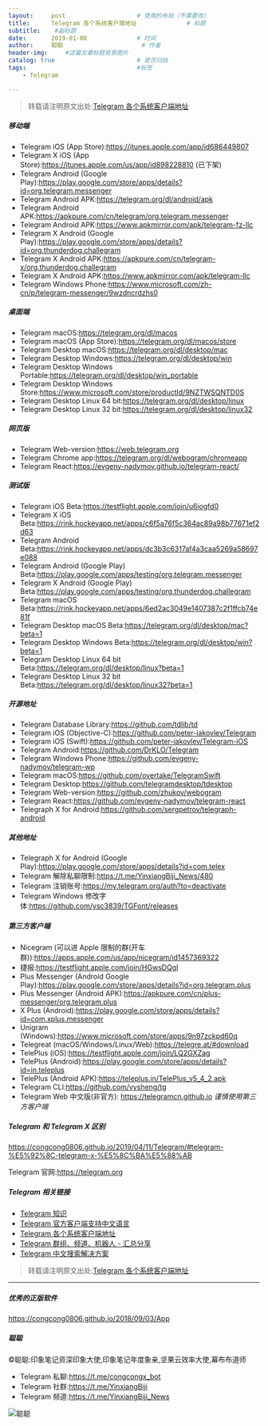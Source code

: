 ```yaml
---
layout:     post                    # 使用的布局（不需要改）
title:      Telegram 各个系统客户端地址              # 标题 
subtitle:    #副标题
date:       2019-01-08              # 时间
author:     聪聪                      # 作者
header-img:     #这篇文章标题背景图片
catalog: true                       # 是否归档
tags:                               #标签
    - Telegram

---
```


> 转载请注明原文出处:[Telegram 各个系统客户端地址](https://congcong0806.github.io/2019/01/08/Telegram)

##### 移动端
- Telegram iOS (App Store):<https://itunes.apple.com/app/id686449807>
- Telegram X iOS (App Store):<https://itunes.apple.com/us/app/id898228810> (已下架)
- Telegram Android (Google Play):<https://play.google.com/store/apps/details?id=org.telegram.messenger>
- Telegram Android APK:<https://telegram.org/dl/android/apk>
- Telegram Android APK:<https://apkpure.com/cn/telegram/org.telegram.messenger>
- Telegram Android APK:<https://www.apkmirror.com/apk/telegram-fz-llc>
- Telegram X Android (Google Play):<https://play.google.com/store/apps/details?id=org.thunderdog.challegram>
- Telegram X Android APK:<https://apkpure.com/cn/telegram-x/org.thunderdog.challegram>
- Telegram X Android APK:<https://www.apkmirror.com/apk/telegram-llc>
- Telegram Windows Phone:<https://www.microsoft.com/zh-cn/p/telegram-messenger/9wzdncrdzhs0>

##### 桌面端
- Telegram macOS:<https://telegram.org/dl/macos>
- Telegram macOS (App Store):<https://telegram.org/dl/macos/store>
- Telegram Desktop macOS:<https://telegram.org/dl/desktop/mac>
- Telegram Desktop Windows:<https://telegram.org/dl/desktop/win>
- Telegram Desktop Windows Portable:<https://telegram.org/dl/desktop/win_portable>
- Telegram Desktop Windows Store:<https://www.microsoft.com/store/productId/9NZTWSQNTD0S>
- Telegram Desktop Linux 64 bit:<https://telegram.org/dl/desktop/linux>
- Telegram Desktop Linux 32 bit:<https://telegram.org/dl/desktop/linux32>

##### 网页版
- Telegram Web-version:<https://web.telegram.org>
- Telegram Chrome app:<https://telegram.org/dl/webogram/chromeapp>
- Telegram React:<https://evgeny-nadymov.github.io/telegram-react/>

##### 测试版
- Telegram iOS Beta:<https://testflight.apple.com/join/u6iogfd0>
- Telegram X iOS Beta:<https://rink.hockeyapp.net/apps/c6f5a76f5c364ac89a98b77671ef2d63>
- Telegram Android Beta:<https://rink.hockeyapp.net/apps/dc3b3c6317af4a3caa5269a58697e088>
- Telegram Android (Google Play) Beta:<https://play.google.com/apps/testing/org.telegram.messenger>
- Telegram X Android (Google Play) Beta:<https://play.google.com/apps/testing/org.thunderdog.challegram>
- Telegram macOS Beta:<https://rink.hockeyapp.net/apps/6ed2ac3049e1407387c2f1ffcb74e81f>
- Telegram Desktop macOS Beta:<https://telegram.org/dl/desktop/mac?beta=1>
- Telegram Desktop Windows Beta:<https://telegram.org/dl/desktop/win?beta=1>
- Telegram Desktop Linux 64 bit Beta:<https://telegram.org/dl/desktop/linux?beta=1>
- Telegram Desktop Linux 32 bit Beta:<https://telegram.org/dl/desktop/linux32?beta=1>

##### 开源地址
- Telegram Database Library:<https://github.com/tdlib/td>
- Telegram iOS (Objective-C):<https://github.com/peter-iakovlev/Telegram>
- Telegram iOS (Swift):<https://github.com/peter-iakovlev/Telegram-iOS>
- Telegram Android:<https://github.com/DrKLO/Telegram>
- Telegram Windows Phone:<https://github.com/evgeny-nadymov/telegram-wp>
- Telegram macOS:<https://github.com/overtake/TelegramSwift>
- Telegram Desktop:<https://github.com/telegramdesktop/tdesktop>
- Telegram Web-version:<https://github.com/zhukov/webogram>
- Telegram React:<https://github.com/evgeny-nadymov/telegram-react>
- Telegraph X for Android:<https://github.com/sergpetrov/telegraph-android>

##### 其他地址
- Telegraph X for Android (Google Play):<https://play.google.com/store/apps/details?id=com.telex>
- Telegram 解除私聊限制:<https://t.me/YinxiangBiji_News/480>
- Telegram 注销账号:<https://my.telegram.org/auth?to=deactivate>
- Telegram Windows 修改字体:<https://github.com/ysc3839/TGFont/releases>

##### 第三方客户端
- Nicegram (可以进 Apple 限制的群(开车群)):<https://apps.apple.com/us/app/nicegram/id1457369322>
- 捷报:<https://testflight.apple.com/join/HGwsDQgl>
- Plus Messenger (Android Google Play):<https://play.google.com/store/apps/details?id=org.telegram.plus>
- Plus Messenger (Android APK):<https://apkpure.com/cn/plus-messenger/org.telegram.plus>
- X Plus (Android):<https://play.google.com/store/apps/details?id=com.xplus.messenger>
- Unigram (Windows):<https://www.microsoft.com/store/apps/9n97zckpd60q>
- Telegreat (macOS/Windows/Linux/Web):<https://telegre.at/#download>
- TelePlus (iOS):<https://testflight.apple.com/join/LQ2GXZag>
- TelePlus (Android):<https://play.google.com/store/apps/details?id=in.teleplus>
- TelePlus (Android APK):<https://teleplus.in/TelePlus_v5_4_2.apk>
- Telegram CLI:<https://github.com/vysheng/tg>
- Telegram Web 中文版(非官方): <https://telegramcn.github.io>
*谨慎使用第三方客户端*

##### Telegram 和 Telegram X 区别
<https://congcong0806.github.io/2019/04/11/Telegram/#telegram-%E5%92%8C-telegram-x-%E5%8C%BA%E5%88%AB>

Telegram 官网:<https://telegram.org>

##### Telegram 相关链接
* [Telegram 知识](https://congcong0806.github.io/2019/04/11/Telegram)
* [Telegram 官方客户端支持中文语言](https://congcong0806.github.io/2019/02/21/Telegram)
* [Telegram 各个系统客户端地址](https://congcong0806.github.io/2019/01/08/Telegram)
* [Telegram 群组、频道、机器人 - 汇总分享](https://congcong0806.github.io/2018/04/24/Telegram)
* [Telegram 中文搜索解决方案](https://congcong0806.github.io/2019/11/04/TelegramSearch)

> 转载请注明原文出处:[Telegram 各个系统客户端地址](https://congcong0806.github.io/2019/01/08/Telegram)

- - - -

##### 优秀的正版软件
<https://congcong0806.github.io/2018/09/03/App>

##### 聪聪
&copy;聪聪:印象笔记资深印象大使,印象笔记年度象亲,坚果云效率大使,幕布布道师

* Telegram 私聊:<https://t.me/congcongx_bot>
* Telegram 社群:<https://t.me/YinxiangBiji>
* Telegram 频道:<https://t.me/YinxiangBiji_News>

![聪聪](https://i.v2ex.co/3wc207g5.png)